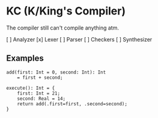 # KC (K/King's Compiler)

The compiler still can't compile anything atm. 

[ ] Analyzer
	[x] Lexer
	[ ] Parser
	[ ] Checkers
[ ] Synthesizer

## Examples

```klang
add(first: Int = 0, second: Int): Int
	= first + second;

execute(): Int = {
	first: Int = 21;
	second: Real = 14;
	return add(.first=first, .second=second);
}
```
